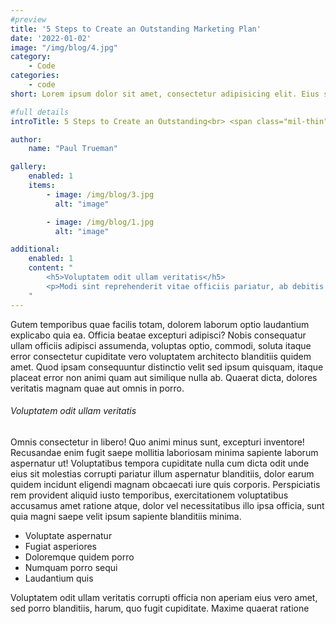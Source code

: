 ```yaml
---
#preview
title: '5 Steps to Create an Outstanding Marketing Plan'
date: '2022-01-02'
image: "/img/blog/4.jpg"
category:
    - Code
categories:
    - code
short: Lorem ipsum dolor sit amet, consectetur adipisicing elit. Eius sequi commodi dignissimos.

#full details
introTitle: 5 Steps to Create an Outstanding<br> <span class="mil-thin">Marketing</span> Plan

author:
    name: "Paul Trueman"

gallery:
    enabled: 1
    items:
        - image: /img/blog/3.jpg
          alt: "image"

        - image: /img/blog/1.jpg
          alt: "image"

additional:
    enabled: 1
    content: "
        <h5>Voluptatem odit ullam veritatis</h5>
        <p>Modi sint reprehenderit vitae officiis pariatur, ab debitis voluptate ea eius assumenda beatae, tempora, dolores deserunt, ipsam ipsum! Quod ipsam consequuntur distinctio velit sed ipsum quisquam, itaque placeat error non animi quam aut similique nulla ab. Quaerat dicta, dolores veritatis magnam quae aut omnis in porro.</p>
    "
---
```


Gutem temporibus quae facilis totam, dolorem laborum optio laudantium explicabo quia ea. Officia beatae excepturi
adipisci? Nobis consequatur ullam officiis adipisci assumenda, voluptas optio, commodi, soluta itaque error consectetur
cupiditate vero voluptatem architecto blanditiis quidem amet. Quod ipsam consequuntur distinctio velit sed ipsum
quisquam, itaque placeat error non animi quam aut similique nulla ab. Quaerat dicta, dolores veritatis magnam quae aut
omnis in porro.

###### Voluptatem odit ullam veritatis

Omnis consectetur in libero! Quo animi minus sunt, excepturi inventore! Recusandae enim fugit saepe mollitia laboriosam
minima sapiente laborum aspernatur ut! Voluptatibus tempora cupiditate nulla cum dicta odit unde eius sit molestias
corrupti pariatur illum aspernatur blanditiis, dolor earum quidem incidunt eligendi magnam obcaecati iure quis corporis.
Perspiciatis rem provident aliquid iusto temporibus, exercitationem voluptatibus accusamus amet ratione atque, dolor vel
necessitatibus illo ipsa officia, sunt quia magni saepe velit ipsum sapiente blanditiis minima.

- Voluptate aspernatur
- Fugiat asperiores
- Doloremque quidem porro
- Numquam porro sequi
- Laudantium quis

Voluptatem odit ullam veritatis corrupti officia non aperiam eius vero amet, sed porro blanditiis, harum, quo fugit
cupiditate. Maxime quaerat ratione